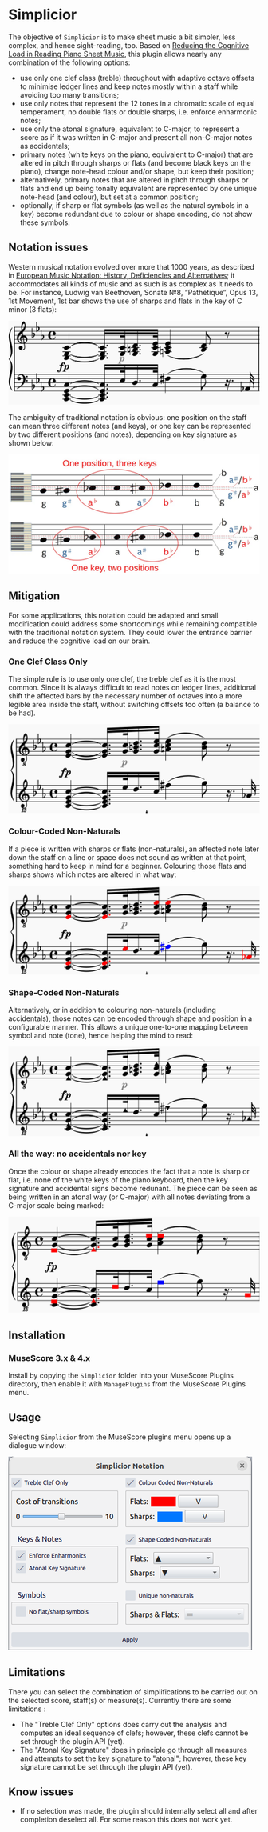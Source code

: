 # Simplicior

The objective of `Simplicior` is to make sheet music a bit simpler, less complex, and hence sight-reading, too. Based on [Reducing the Cognitive Load in Reading Piano Sheet Music](https://medium.com/@peter-wurmsdobler/reducing-the-cognitive-load-in-reading-piano-sheet-music-a513aba01304), this plugin allows nearly any combination of the following options:

- use only one clef class (treble) throughout with adaptive octave offsets to minimise ledger lines and keep notes mostly within a staff while avoiding too many transitions;
- use only notes that represent the 12 tones in a chromatic scale of equal temperament, no double flats or double sharps, i.e. enforce enharmonic notes;
- use only the atonal signature, equivalent to C-major, to represent a score as if it was written in C-major and present all non-C-major notes as accidentals;
- primary notes (white keys on the piano, equivalent to C-major) that are altered in pitch through sharps or flats (and become black keys on the piano), change note-head colour and/or shape, but keep their position;
- alternatively, primary notes that are altered in pitch through sharps or flats and end up being tonally equivalent are represented by one unique note-head (and colour), but set at a common position;
- optionally, if sharp or flat symbols (as well as the natural symbols in a key) become redundant due to colour or shape encoding, do not show these symbols.


## Notation issues

Western musical notation evolved over more that 1000 years, as described in [European Music Notation: History, Deficiencies and Alternatives](https://peter-wurmsdobler.medium.com/european-music-notation-history-deficiencies-and-alternatives-2684fd947aee); it accommodates all kinds of music and as such is as complex as it needs to be. 
For instance, Ludwig van Beethoven, Sonate №8, “Pathétique”, Opus 13, 1st Movement, 1st bar shows the use of sharps and flats in the key of C minor (3 flats):

![BarBlack](images/sonata-traditional.png)

The ambiguity of traditional notation is obvious: one position on the staff can mean three different notes (and keys), or one key can be represented by two different positions (and notes), depending on key signature as shown below:

![Traditional](images/traditional-notation-issues.png)

## Mitigation

For some applications, this notation could be adapted and small modification could address some shortcomings while remaining compatible with the traditional notation system. They could lower the entrance barrier and reduce the cognitive load on our brain.

### One Clef Class Only

The simple rule is to use only one clef, the treble clef as it is the most common. Since it is always difficult to read notes on ledger lines, additional shift the affected bars by the necessary number of octaves into a more legible area inside the staff, without switching offsets too often (a balance to be had).

![SingleClef](images/sonata-single-clef.png)


### Colour-Coded Non-Naturals

If a piece is written with sharps or flats (non-naturals), an affected note later down the staff on a line or space does not sound as written at that point, something hard to keep in mind for a beginner. Colouring those flats and sharps shows which notes are altered in what way:

![BarColour](images/sonata-colour-coded.png)


### Shape-Coded Non-Naturals

Alternatively, or in addition to colouring non-naturals (including accidentals), those notes can be encoded through shape and position in a configurable manner. This allows a unique one-to-one mapping between symbol and note (tone), hence helping the mind to read: 

![SingleClef](images/sonata-shape-coded.png)


### All the way: no accidentals nor key

Once the colour or shape already encodes the fact that a note is sharp or flat, i.e. none of the white keys of the piano keyboard, then the key signature and accidental signs become redunant. The piece can be seen as being written in an atonal way (or C-major) with all notes deviating from a C-major scale being marked:

![Atonal](images/sonata-atonal-no-accidentals.png)


## Installation

### MuseScore 3.x & 4.x

Install by copying the `Simplicior` folder into your MuseScore Plugins directory, then enable it with `ManagePlugins` from the MuseScore Plugins menu. 

## Usage

Selecting `Simplicior` from the MuseScore plugins menu opens up a dialogue window:

![Traditional](images/simplicior-plugin-dialog.png)


## Limitations

There you can select the combination of simplifications to be carried out on the selected score, staff(s) or measure(s). Currently there are some limitations :

- The "Treble Clef Only" options does carry out the analysis and computes an ideal sequence of clefs; however, these clefs cannot be set through the plugin API (yet).
- The "Atonal Key Signature" does in principle go through all measures and attempts to set the key signature to "atonal"; however, these key signature cannot be set through the plugin API (yet).


## Know issues

- If no selection was made, the plugin should internally select all and after completion deselect all. For some reason this does not work yet.

